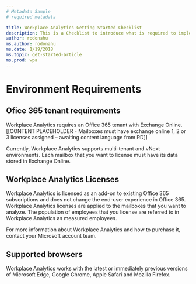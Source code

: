 ```yaml
---
# Metadata Sample
# required metadata

title: Workplace Analytics Getting Started Checklist
description: This is a Checklist to introduce what is required to implement Workplace Analytics for your Organization
author: rodonahu
ms.author: rodonahu
ms.date: 1/19/2018
ms.topic: get-started-article
ms.prod: wpa
---
```

# Environment Requirements

## Ofice 365 tenant requirements 
Workplace Analytics requires an Office 365 tenant with
Exchange Online.  [[CONTENT PLACEHOLDER - Mailboxes must have exchange online 1, 2 or 3 licenses assigned – awaiting content language from RD]]

Currently, Workplace Analytics supports multi-tenant and vNext environments. Each mailbox that you want to license must have its data stored in Exchange Online. 

## Workplace Analytics Licenses
Workplace Analytics is licensed as an add-on to existing Office 365 subscriptions and does not change the end-user experience in Office 365. Workplace Analytics licenses are applied to the mailboxes that you want to analyze. The population of employees that you license are referred to in Workplace Analytics as measured employees. 

For more information about Workplace Analytics and how to purchase it, contact your Microsoft account team. 

## Supported browsers
Workplace Analytics works with the latest or immediately previous versions of Microsoft Edge, Google Chrome, Apple Safari and Mozilla Firefox.
